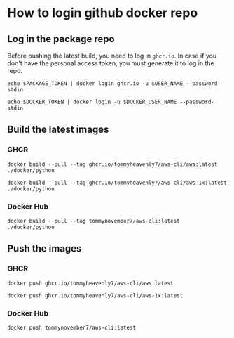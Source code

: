 # How to login github docker repo

## Log in the package repo

Before pushing the latest build, you need to log in `ghcr.io`.
In case if you don't have the personal access token, you must generate
it to log in the repo.

```shell script
echo $PACKAGE_TOKEN | docker login ghcr.io -u $USER_NAME --password-stdin
```

```shell script
echo $DOCKER_TOKEN | docker login -u $DOCKER_USER_NAME --password-stdin
```

## Build the latest images

### GHCR

```shell script
docker build --pull --tag ghcr.io/tommyheavenly7/aws-cli/aws:latest ./docker/python
```

```shell script
docker build --pull --tag ghcr.io/tommyheavenly7/aws-cli/aws-1x:latest ./docker/python
```

### Docker Hub

```shell script
docker build --pull --tag tommynovember7/aws-cli:latest ./docker/python
```

## Push the images

### GHCR

```shell script
docker push ghcr.io/tommyheavenly7/aws-cli/aws:latest
```

```shell script
docker push ghcr.io/tommyheavenly7/aws-cli/aws-1x:latest
```

### Docker Hub

```shell script
docker push tommynovember7/aws-cli:latest
```
